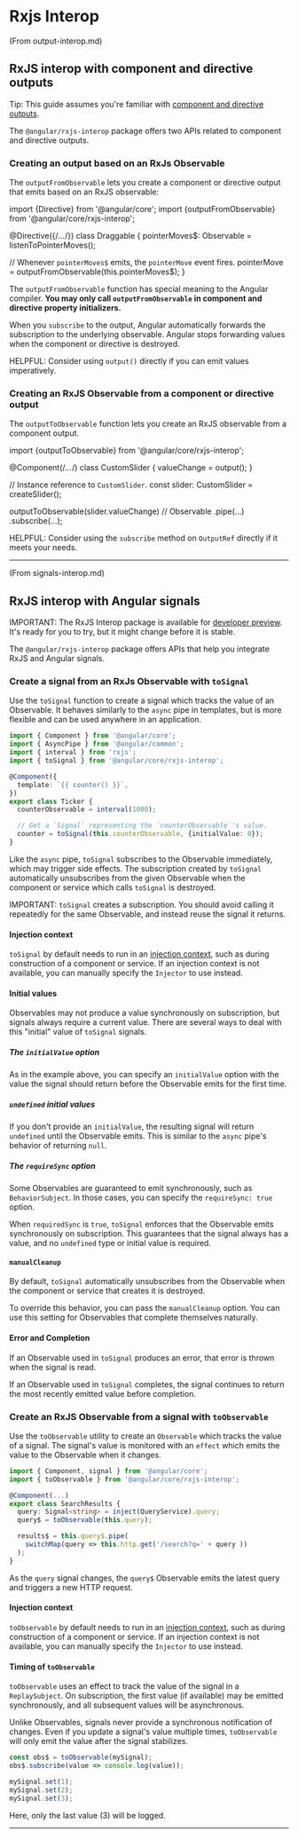 # Rxjs Interop

(From output-interop.md)

## RxJS interop with component and directive outputs

Tip: This guide assumes you're familiar with [component and directive outputs](guide/components/outputs).

The `@angular/rxjs-interop` package offers two APIs related to component and directive outputs.

### Creating an output based on an RxJs Observable

The `outputFromObservable` lets you create a component or directive output that emits based on an RxJS observable:

<docs-code language="ts" highlight="[7]">
import {Directive} from '@angular/core';
import {outputFromObservable} from '@angular/core/rxjs-interop';

@Directive({/*...*/})
class Draggable {
  pointerMoves$: Observable<PointerMovements> = listenToPointerMoves();
  
  // Whenever `pointerMoves$` emits, the `pointerMove` event fires.
  pointerMove = outputFromObservable(this.pointerMoves$);
}
</docs-code>

The `outputFromObservable` function has special meaning to the Angular compiler. **You may only call `outputFromObservable` in component and directive property initializers.**

When you `subscribe` to the output, Angular automatically forwards the subscription to the underlying observable. Angular stops forwarding values when the component or directive is destroyed.

HELPFUL: Consider using `output()` directly if you can emit values imperatively.

### Creating an RxJS Observable from a component or directive output

The `outputToObservable` function lets you create an RxJS observable from a component output.

<docs-code language="ts" highlight="[11]">
import {outputToObservable} from '@angular/core/rxjs-interop';

@Component(/*...*/)
class CustomSlider {
  valueChange = output<number>();
}

// Instance reference to `CustomSlider`.
const slider: CustomSlider = createSlider();

outputToObservable(slider.valueChange) // Observable<number>
  .pipe(...)
  .subscribe(...);
</docs-code>

HELPFUL: Consider using the `subscribe` method on `OutputRef` directly if it meets your needs.

---


(From signals-interop.md)

## RxJS interop with Angular signals

IMPORTANT: The RxJS Interop package is available for [developer preview](reference/releases#developer-preview). It's ready for you to try, but it might change before it is stable.

The `@angular/rxjs-interop` package offers APIs that help you integrate RxJS and Angular signals.

### Create a signal from an RxJs Observable with `toSignal`

Use the `toSignal` function to create a signal which tracks the value of an Observable. It behaves similarly to the `async` pipe in templates, but is more flexible and can be used anywhere in an application.

```ts
import { Component } from '@angular/core';
import { AsyncPipe } from '@angular/common';
import { interval } from 'rxjs';
import { toSignal } from '@angular/core/rxjs-interop';

@Component({
  template: `{{ counter() }}`,
})
export class Ticker {
  counterObservable = interval(1000);

  // Get a `Signal` representing the `counterObservable`'s value.
  counter = toSignal(this.counterObservable, {initialValue: 0});
}
```

Like the `async` pipe, `toSignal` subscribes to the Observable immediately, which may trigger side effects. The subscription created by `toSignal` automatically unsubscribes from the given Observable when the component or service which calls `toSignal` is destroyed.

IMPORTANT: `toSignal` creates a subscription. You should avoid calling it repeatedly for the same Observable, and instead reuse the signal it returns.

#### Injection context

`toSignal` by default needs to run in an [injection context](guide/di/dependency-injection-context), such as during construction of a component or service. If an injection context is not available, you can manually specify the `Injector` to use instead.

#### Initial values

Observables may not produce a value synchronously on subscription, but signals always require a current value. There are several ways to deal with this "initial" value of `toSignal` signals.

##### The `initialValue` option

As in the example above, you can specify an `initialValue` option with the value the signal should return before the Observable emits for the first time.

##### `undefined` initial values

If you don't provide an `initialValue`, the resulting signal will return `undefined` until the Observable emits. This is similar to the `async` pipe's behavior of returning `null`.

##### The `requireSync` option

Some Observables are guaranteed to emit synchronously, such as `BehaviorSubject`. In those cases, you can specify the `requireSync: true` option.

When `requiredSync` is `true`, `toSignal` enforces that the Observable emits synchronously on subscription. This guarantees that the signal always has a value, and no `undefined` type or initial value is required.

#### `manualCleanup`

By default, `toSignal` automatically unsubscribes from the Observable when the component or service that creates it is destroyed.

To override this behavior, you can pass the `manualCleanup` option. You can use this setting for Observables that complete themselves naturally.

#### Error and Completion

If an Observable used in `toSignal` produces an error, that error is thrown when the signal is read.

If an Observable used in `toSignal` completes, the signal continues to return the most recently emitted value before completion.

### Create an RxJS Observable from a signal with `toObservable`

Use the `toObservable` utility to create an `Observable` which tracks the value of a signal. The signal's value is monitored with an `effect` which emits the value to the Observable when it changes.

```ts
import { Component, signal } from '@angular/core';
import { toObservable } from '@angular/core/rxjs-interop';

@Component(...)
export class SearchResults {
  query: Signal<string> = inject(QueryService).query;
  query$ = toObservable(this.query);

  results$ = this.query$.pipe(
    switchMap(query => this.http.get('/search?q=' + query ))
  );
}
```

As the `query` signal changes, the `query$` Observable emits the latest query and triggers a new HTTP request.

#### Injection context

`toObservable` by default needs to run in an [injection context](guide/di/dependency-injection-context), such as during construction of a component or service. If an injection context is not available, you can manually specify the `Injector` to use instead.

#### Timing of `toObservable`

`toObservable` uses an effect to track the value of the signal in a `ReplaySubject`. On subscription, the first value (if available) may be emitted synchronously, and all subsequent values will be asynchronous.

Unlike Observables, signals never provide a synchronous notification of changes. Even if you update a signal's value multiple times, `toObservable` will only emit the value after the signal stabilizes.

```ts
const obs$ = toObservable(mySignal);
obs$.subscribe(value => console.log(value));

mySignal.set(1);
mySignal.set(2);
mySignal.set(3);
```

Here, only the last value (3) will be logged.

---